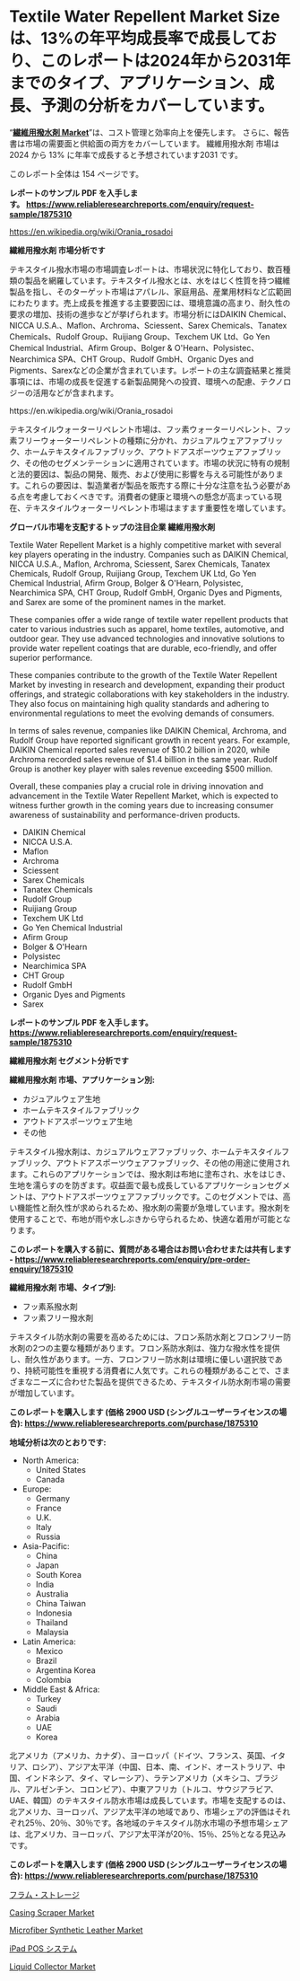 <p><h1>Textile Water Repellent Market Size は、13%の年平均成長率で成長しており、このレポートは2024年から2031年までのタイプ、アプリケーション、成長、予測の分析をカバーしています。</h1></p><p>&ldquo;<strong><a href="https://www.reliableresearchreports.com/textile-water-repellent-r1875310">繊維用撥水剤 Market</a></strong>&rdquo;は、コスト管理と効率向上を優先します。 さらに、報告書は市場の需要面と供給面の両方をカバーしています。 繊維用撥水剤 市場は 2024 から 13% に年率で成長すると予想されています2031 です。</p>
<p>このレポート全体は 154 ページです。</p>
<p><strong>レポートのサンプル PDF を入手します。&nbsp;<a href="https://www.reliableresearchreports.com/enquiry/request-sample/1875310">https://www.reliableresearchreports.com/enquiry/request-sample/1875310</a></strong></p>
<p><a href="https://en.wikipedia.org/wiki/Orania_rosadoi">https://en.wikipedia.org/wiki/Orania_rosadoi</a></p>
<p><strong>繊維用撥水剤 市場分析です</strong></p>
<p><p>テキスタイル撥水市場の市場調査レポートは、市場状況に特化しており、数百種類の製品を網羅しています。テキスタイル撥水とは、水をはじく性質を持つ繊維製品を指し、そのターゲット市場はアパレル、家庭用品、産業用材料など広範囲にわたります。売上成長を推進する主要要因には、環境意識の高まり、耐久性の要求の増加、技術の進歩などが挙げられます。市場分析にはDAIKIN Chemical、NICCA U.S.A.、Maflon、Archroma、Sciessent、Sarex Chemicals、Tanatex Chemicals、Rudolf Group、Ruijiang Group、Texchem UK Ltd、Go Yen Chemical Industrial、Afirm Group、Bolger & O'Hearn、Polysistec、Nearchimica SPA、CHT Group、Rudolf GmbH、Organic Dyes and Pigments、Sarexなどの企業が含まれています。レポートの主な調査結果と推奨事項には、市場の成長を促進する新製品開発への投資、環境への配慮、テクノロジーの活用などが含まれます。</p></p>
<p>https://en.wikipedia.org/wiki/Orania_rosadoi</p>
<p><p>テキスタイルウォーターリペレント市場は、フッ素ウォーターリペレント、フッ素フリーウォーターリペレントの種類に分かれ、カジュアルウェアファブリック、ホームテキスタイルファブリック、アウトドアスポーツウェアファブリック、その他のセグメンテーションに適用されています。市場の状況に特有の規制と法的要因は、製品の開発、販売、および使用に影響を与える可能性があります。これらの要因は、製造業者が製品を販売する際に十分な注意を払う必要がある点を考慮しておくべきです。消費者の健康と環境への懸念が高まっている現在、テキスタイルウォーターリペレント市場はますます重要性を増しています。</p></p>
<p><strong>グローバル市場を支配するトップの注目企業 繊維用撥水剤</strong></p>
<p><p>Textile Water Repellent Market is a highly competitive market with several key players operating in the industry. Companies such as DAIKIN Chemical, NICCA U.S.A., Maflon, Archroma, Sciessent, Sarex Chemicals, Tanatex Chemicals, Rudolf Group, Ruijiang Group, Texchem UK Ltd, Go Yen Chemical Industrial, Afirm Group, Bolger & O'Hearn, Polysistec, Nearchimica SPA, CHT Group, Rudolf GmbH, Organic Dyes and Pigments, and Sarex are some of the prominent names in the market.</p><p>These companies offer a wide range of textile water repellent products that cater to various industries such as apparel, home textiles, automotive, and outdoor gear. They use advanced technologies and innovative solutions to provide water repellent coatings that are durable, eco-friendly, and offer superior performance.</p><p>These companies contribute to the growth of the Textile Water Repellent Market by investing in research and development, expanding their product offerings, and strategic collaborations with key stakeholders in the industry. They also focus on maintaining high quality standards and adhering to environmental regulations to meet the evolving demands of consumers.</p><p>In terms of sales revenue, companies like DAIKIN Chemical, Archroma, and Rudolf Group have reported significant growth in recent years. For example, DAIKIN Chemical reported sales revenue of $10.2 billion in 2020, while Archroma recorded sales revenue of $1.4 billion in the same year. Rudolf Group is another key player with sales revenue exceeding $500 million.</p><p>Overall, these companies play a crucial role in driving innovation and advancement in the Textile Water Repellent Market, which is expected to witness further growth in the coming years due to increasing consumer awareness of sustainability and performance-driven products.</p></p>
<p><ul><li>DAIKIN Chemical</li><li>NICCA U.S.A.</li><li>Maflon</li><li>Archroma</li><li>Sciessent</li><li>Sarex Chemicals</li><li>Tanatex Chemicals</li><li>Rudolf Group</li><li>Ruijiang Group</li><li>Texchem UK Ltd</li><li>Go Yen Chemical Industrial</li><li>Afirm Group</li><li>Bolger & O'Hearn</li><li>Polysistec</li><li>Nearchimica SPA</li><li>CHT Group</li><li>Rudolf GmbH</li><li>Organic Dyes and Pigments</li><li>Sarex</li></ul></p>
<p><strong>レポートのサンプル PDF を入手します。 <a href="https://www.reliableresearchreports.com/enquiry/request-sample/1875310">https://www.reliableresearchreports.com/enquiry/request-sample/1875310</a></strong></p>
<p><strong>繊維用撥水剤 セグメント分析です</strong></p>
<p><strong>繊維用撥水剤 市場、アプリケーション別:</strong></p>
<p><ul><li>カジュアルウェア生地</li><li>ホームテキスタイルファブリック</li><li>アウトドアスポーツウェア生地</li><li>その他</li></ul></p>
<p><p>テキスタイル撥水剤は、カジュアルウェアファブリック、ホームテキスタイルファブリック、アウトドアスポーツウェアファブリック、その他の用途に使用されます。これらのアプリケーションでは、撥水剤は布地に塗布され、水をはじき、生地を濡らすのを防ぎます。収益面で最も成長しているアプリケーションセグメントは、アウトドアスポーツウェアファブリックです。このセグメントでは、高い機能性と耐久性が求められるため、撥水剤の需要が急増しています。撥水剤を使用することで、布地が雨や水しぶきから守られるため、快適な着用が可能となります。</p></p>
<p><strong>このレポートを購入する前に、質問がある場合はお問い合わせまたは共有します - <a href="https://www.reliableresearchreports.com/enquiry/pre-order-enquiry/1875310">https://www.reliableresearchreports.com/enquiry/pre-order-enquiry/1875310</a></strong></p>
<p><strong>繊維用撥水剤 市場、タイプ別:</strong></p>
<p><ul><li>フッ素系撥水剤</li><li>フッ素フリー撥水剤</li></ul></p>
<p><p>テキスタイル防水剤の需要を高めるためには、フロン系防水剤とフロンフリー防水剤の2つの主要な種類があります。フロン系防水剤は、強力な撥水性を提供し、耐久性があります。一方、フロンフリー防水剤は環境に優しい選択肢であり、持続可能性を重視する消費者に人気です。これらの種類があることで、さまざまなニーズに合わせた製品を提供できるため、テキスタイル防水剤市場の需要が増加しています。</p></p>
<p><strong>このレポートを購入します (価格 2900 USD (シングルユーザーライセンスの場合): <a href="https://www.reliableresearchreports.com/purchase/1875310">https://www.reliableresearchreports.com/purchase/1875310</a></strong></p>
<p><strong>地域分析は次のとおりです:</strong></p>
<p><ul>
    <li>
        North America:
        <ul>
            <li>United States</li>
            <li>Canada</li>
        </ul>
    </li>
    <li>
        Europe:
        <ul>
            <li>Germany</li>
            <li>France</li>
            <li>U.K.</li>
            <li>Italy</li>
            <li>Russia</li>
        </ul>
    </li>
    <li>
        Asia-Pacific:
        <ul>
            <li>China</li>
            <li>Japan</li>
            <li>South Korea</li>
            <li>India</li>
            <li>Australia</li>
            <li>China Taiwan</li>
            <li>Indonesia</li>
            <li>Thailand</li>
            <li>Malaysia</li>
        </ul>
    </li>
    <li>
        Latin America:
        <ul>
            <li>Mexico</li>
            <li>Brazil</li>
            <li>Argentina Korea</li>
            <li>Colombia</li>
        </ul>
    </li>
    <li>
        Middle East & Africa:
        <ul>
            <li>Turkey</li>
            <li>Saudi</li>
            <li>Arabia</li>
            <li>UAE</li>
            <li>Korea</li>
        </ul>
    </li>
    </ul></p>
<p><p>北アメリカ（アメリカ、カナダ）、ヨーロッパ（ドイツ、フランス、英国、イタリア、ロシア）、アジア太平洋（中国、日本、南、インド、オーストラリア、中国、インドネシア、タイ、マレーシア）、ラテンアメリカ（メキシコ、ブラジル、アルゼンチン、コロンビア）、中東アフリカ（トルコ、サウジアラビア、UAE、韓国）のテキスタイル防水市場は成長しています。市場を支配するのは、北アメリカ、ヨーロッパ、アジア太平洋の地域であり、市場シェアの評価はそれぞれ25％、20％、30％です。各地域のテキスタイル防水市場の予想市場シェアは、北アメリカ、ヨーロッパ、アジア太平洋が20％、15％、25％となる見込みです。</p></p>
<p><strong>このレポートを購入します (価格 2900 USD (シングルユーザーライセンスの場合): <a href="https://www.reliableresearchreports.com/purchase/1875310">https://www.reliableresearchreports.com/purchase/1875310</a></strong></p>
<p><p><a href="https://medium.com/@dressleredward/%E3%83%95%E3%83%AC%E3%83%BC%E3%83%A0%E3%82%B9%E3%83%88%E3%83%AC%E3%83%BC%E3%82%B8%E3%81%AE%E5%B8%82%E5%A0%B4%E3%82%B7%E3%82%A7%E3%82%A2%E3%81%A8%E5%B8%82%E5%A0%B4%E5%88%86%E6%9E%90-%E6%88%90%E9%95%B7%E3%83%88%E3%83%AC%E3%83%B3%E3%83%89%E3%81%8A%E3%82%88%E3%81%B32024%E5%B9%B4%E3%81%8B%E3%82%892031%E5%B9%B4%E3%81%BE%E3%81%A7%E3%81%AE%E4%BA%88%E6%B8%AC-5314ddbd838a">フラム・ストレージ</a></p><p><a href="https://medium.com/@barbarakbess8920/casing-scraper-market-size-share-analysis-growth-trends-forecasts-2024-2031-a09fa260970e">Casing Scraper Market</a></p><p><a href="https://www.linkedin.com/pulse/global-microfiber-synthetic-leather-industry-types-applications-smytc?trackingId=Zrvg%2Fa1sQL6l1QClx41xtA%3D%3D">Microfiber Synthetic Leather Market</a></p><p><a href="https://medium.com/@verniebarton2023/ipad-pos%E3%82%B7%E3%82%B9%E3%83%86%E3%83%A0%E3%81%AE%E5%B8%82%E5%A0%B4%E5%8B%95%E5%90%91%E3%81%A8%E5%88%86%E6%9E%90-%E5%B0%86%E6%9D%A5%E3%81%AE%E6%88%90%E9%95%B7%E3%81%AE%E6%A9%9F%E4%BC%9A%E3%81%A8%E8%AA%B2%E9%A1%8C-2024%E5%B9%B4-2031%E5%B9%B4-e520009bbe32">iPad POS システム</a></p><p><a href="https://medium.com/@barbarakbess8920/liquid-collector-market-outlook-and-forecast-from-2024-to-2031-90270553e0c8">Liquid Collector Market</a></p></p>